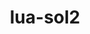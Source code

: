 ---
title: "lua-sol2"
layout: cache
categories: [package, v0.21.1]
meta: {"versions": ["3.2.3"], "compilers": ["cce@=15.0.1", "gcc@=11.4.0", "oneapi@=2023.2.0"], "oss": ["rhel8", "ubuntu20.04"], "platforms": ["linux"], "targets": ["x86_64_v3", "zen4"], "stacks": ["e4s", "e4s-cray-rhel", "e4s-oneapi", "root"], "num_specs": 3, "num_specs_by_stack": {"e4s-cray-rhel": 1, "root": 3, "e4s": 1, "e4s-oneapi": 1}}
spec_details: [{"hash": "45cyycby5zus6kz7hiqazvlt2y62dvyo", "compiler": "cce@=15.0.1", "versions": ["3.2.3"], "os": "rhel8", "platform": "linux", "target": "zen4", "variants": ["build_system=cmake", "build_type=Release", "generator=make", "~ipo"], "stacks": ["e4s-cray-rhel", "root"], "size": "-", "tarball": "https://binaries.spack.io/releases/v0.21.1/build_cache/linux-rhel8-zen4/cce-15.0.1/lua-sol2-3.2.3/linux-rhel8-zen4-cce-15.0.1-lua-sol2-3.2.3-45cyycby5zus6kz7hiqazvlt2y62dvyo.spack"}, {"hash": "wuyoecxm2xkjzpssjft6i5fspjdjreqc", "compiler": "gcc@=11.4.0", "versions": ["3.2.3"], "os": "ubuntu20.04", "platform": "linux", "target": "x86_64_v3", "variants": ["build_system=cmake", "build_type=Release", "generator=make", "~ipo"], "stacks": ["e4s", "root"], "size": "-", "tarball": "https://binaries.spack.io/releases/v0.21.1/build_cache/linux-ubuntu20.04-x86_64_v3/gcc-11.4.0/lua-sol2-3.2.3/linux-ubuntu20.04-x86_64_v3-gcc-11.4.0-lua-sol2-3.2.3-wuyoecxm2xkjzpssjft6i5fspjdjreqc.spack"}, {"hash": "rqucrttpfgg2ggik7h2wms5gcdwlvpec", "compiler": "oneapi@=2023.2.0", "versions": ["3.2.3"], "os": "ubuntu20.04", "platform": "linux", "target": "x86_64_v3", "variants": ["build_system=cmake", "build_type=Release", "generator=make", "~ipo"], "stacks": ["e4s-oneapi", "root"], "size": "-", "tarball": "https://binaries.spack.io/releases/v0.21.1/build_cache/linux-ubuntu20.04-x86_64_v3/oneapi-2023.2.0/lua-sol2-3.2.3/linux-ubuntu20.04-x86_64_v3-oneapi-2023.2.0-lua-sol2-3.2.3-rqucrttpfgg2ggik7h2wms5gcdwlvpec.spack"}]
---